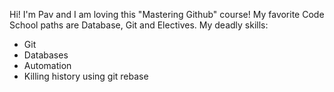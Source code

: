 Hi!
I'm Pav and I am loving this "Mastering Github" course!
My favorite Code School paths are Database, Git and Electives.
My deadly skills:
* Git
* Databases
* Automation
* Killing history using git rebase

